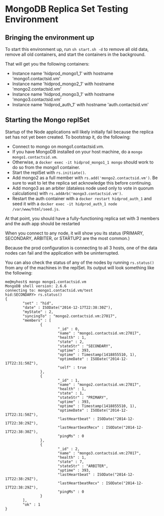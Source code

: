 # MongoDB Replica Set Testing Environment

## Bringing the environment up

To start this environment up, run `sh start.sh -d` to remove all old data, remove all old containers, and start the containers in the background.

That will get you the following containers:

- Instance name 'hidprod_mongo1_1' with hostname 'mongo1.contactsid.vm'
- Instance name 'hidprod_mongo2_1' with hostname 'mongo2.contactsid.vm'
- Instance name 'hidprod_mongo3_1' with hostname 'mongo3.contactsid.vm'
- Instance name 'hidprod_auth_1' with hostname 'auth.contactsid.vm'

## Starting the Mongo replSet

Startup of the Node applications will likely initially fail because the replica set has not yet been created. To bootstrap it, do the following:

- Connect to mongo on mongo1.contactsid.vm.
 - If you have MongoDB installed on your host machine, do a `mongo mongo1.contactsid.vm`.
 - Otherwise, a `docker exec -it hidprod_mongo1_1 mongo` should work to do so from the mongo1 container.
- Start the replSet with `rs.initiate()`.
- Add mongo2 as a full member with `rs.add('mongo2.contactsid.vm')`. Be sure to wait to let the replica set acknowledge this before continuing.
- Add mongo3 as an arbiter (dataless node used only to vote in quorum calculations) with `rs.addArb('mongo3.contactsid.vm')`.
- Restart the auth container with a `docker restart hidprod_auth_1` and seed it with a `docker exec -it hidprod_auth_1 node /var/www/html/seed.js`.

At that point, you should have a fully-functioning replica set with 3 members and the auth app should be restarted

When you connect to any node, it will show you its status (PRIMARY, SECONDARY, ARBITER, or STARTUP2 are the most common.)

Because the prod configuration is connecting to all 3 hosts, one of the data nodes can fail and the application with be uninterrupted.

You can also check the status of any of the nodes by running `rs.status()` from any of the machines in the replSet. Its output will look something like the following:

```
me@myhost$ mongo mongo1.contactsid.vm
MongoDB shell version: 2.6.6
connecting to: mongo1.contactsid.vm/test
hid:SECONDARY> rs.status()
{
        "set" : "hid",
        "date" : ISODate("2014-12-17T22:38:30Z"),
        "myState" : 2,
        "syncingTo" : "mongo2.contactsid.vm:27017",
        "members" : [
                {
                        "_id" : 0,
                        "name" : "mongo1.contactsid.vm:27017",
                        "health" : 1,
                        "state" : 2,
                        "stateStr" : "SECONDARY",
                        "uptime" : 393,
                        "optime" : Timestamp(1418855510, 1),
                        "optimeDate" : ISODate("2014-12-17T22:31:50Z"),
                        "self" : true
                },
                {
                        "_id" : 1,
                        "name" : "mongo2.contactsid.vm:27017",
                        "health" : 1,
                        "state" : 1,
                        "stateStr" : "PRIMARY",
                        "uptime" : 393,
                        "optime" : Timestamp(1418855510, 1),
                        "optimeDate" : ISODate("2014-12-17T22:31:50Z"),
                        "lastHeartbeat" : ISODate("2014-12-17T22:38:29Z"),
                        "lastHeartbeatRecv" : ISODate("2014-12-17T22:38:30Z"),
                        "pingMs" : 0
                },
                {
                        "_id" : 2,
                        "name" : "mongo3.contactsid.vm:27017",
                        "health" : 1,
                        "state" : 7,
                        "stateStr" : "ARBITER",
                        "uptime" : 393,
                        "lastHeartbeat" : ISODate("2014-12-17T22:38:29Z"),
                        "lastHeartbeatRecv" : ISODate("2014-12-17T22:38:29Z"),
                        "pingMs" : 0
                }
        ],
        "ok" : 1
}
```
